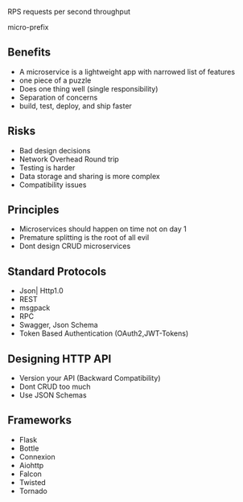 RPS requests per second throughput

micro-prefix

## Benefits

- A microservice is a lightweight app with narrowed list of features
- one piece of a puzzle
- Does one thing well (single responsibility)
- Separation of concerns
- build, test, deploy, and ship faster

## Risks

 - Bad design decisions
 - Network Overhead Round trip
 - Testing is harder
 - Data storage and sharing is more complex
 - Compatibility issues

## Principles
- Microservices should happen on time not on day 1
- Premature splitting is the root of all evil
- Dont design CRUD microservices

## Standard Protocols
- Json| Http1.0
- REST
- msgpack
- RPC
- Swagger, Json Schema
- Token Based Authentication (OAuth2,JWT-Tokens)

## Designing HTTP API
- Version your API (Backward Compatibility)
- Dont CRUD too much
- Use JSON Schemas

## Frameworks
- Flask
- Bottle
- Connexion
- Aiohttp
- Falcon
- Twisted
- Tornado
